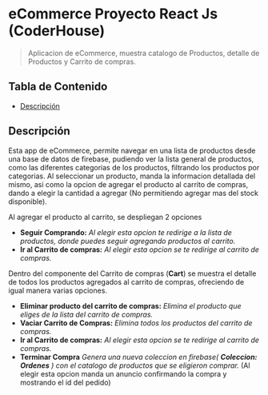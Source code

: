 # eCommerce Proyecto React Js (CoderHouse)

> Aplicacion de eCommerce, muestra catalogo de Productos, detalle de Productos y Carrito de compras.

## Tabla de Contenido

- [Descripción](#Descripción)


## Descripción

Esta app de eCommerce, permite navegar en una lista de productos desde una base de datos de firebase, pudiendo ver la lista general de productos, como las diferentes categorias de los productos, filtrando los productos por categorias. 
Al seleccionar un producto, manda la informacion detallada del mismo, asi como la opcion de agregar el producto al carrito de compras, dando a elegir la cantidad a agregar (No permitiendo agregar mas del stock disponible).

Al agregar el producto al carrito, se despliegan 2 opciones
- **Seguir Comprando:** *Al elegir esta opcion te redirige a la lista de productos, donde puedes seguir agregando productos al carrito.*
- **Ir al Carrito de compras:** *Al elegir esta opcion se te redirige al carrito de compras.*

Dentro del componente del Carrito de compras (**Cart**) se muestra el detalle de todos los productos agregados al carrito de compras, ofreciendo de igual manera varias opciones.

- **Eliminar producto del carrito de compras:** *Elimina el producto que eliges de la lista del carrito de compras.*
- **Vaciar Carrito de Compras:** *Elimina todos los productos del carrito de compras.*
- **Ir al Carrito de compras:** *Al elegir esta opcion se te redirige al carrito de compras.*
- **Terminar Compra** *Genera una nueva coleccion en firebase( **Coleccion: Ordenes** ) con el catalogo de productos que se eligieron comprar.*
(Al elegir esta opcion manda un anuncio confirmando la compra y mostrando el id del pedido)
